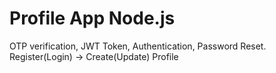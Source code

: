# Profile App Node.js
 OTP verification, JWT Token, Authentication, Password Reset. Register(Login) -> Create(Update) Profile 
